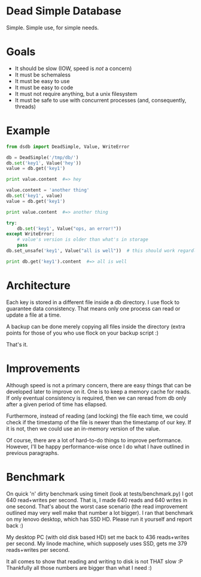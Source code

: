 Dead Simple Database
====================

Simple. Simple use, for simple needs.

Goals
=====

* It should be slow (IOW, speed is *not* a concern)
* It must be schemaless
* It must be easy to use
* It must be easy to code
* It must not require anything, but a unix filesystem
* It must be safe to use with concurrent processes (and, consequently, threads)

Example
=======

```python
from dsdb import DeadSimple, Value, WriteError

db = DeadSimple('/tmp/db/')
db.set('key1', Value('hey'))
value = db.get('key1')

print value.content  #=> hey

value.content = 'another thing'
db.set('key1', value)
value = db.get('key1')

print value.content  #=> another thing

try:
    db.set('key1', Value("ops, an error!"))
except WriteError:
    # value's version is older than what's in storage
    pass
db.set_unsafe('key1', Value("all is well"))  # this should work regardless of version

print db.get('key1').content  #=> all is well
```

Architecture
============

Each key is stored in a different file inside a db directory. I use flock to
guarantee data consistency. That means only one process can read or update a
file at a time.

A backup can be done merely copying all files inside the directory (extra
points for those of you who use flock on your backup script :)

That's it.

Improvements
============

Although speed is not a primary concern, there are easy things that can be
developed later to improve on it. One is to keep a memory cache for reads. If
only eventual consistency is required, then we can reread from db only after a
given period of time has ellapsed.

Furthermore, instead of reading (and locking) the file each time, we could
check if the timestamp of the file is newer than the timestamp of our key. If
it is not, then we could use an in-memory version of the value.

Of course, there are a lot of hard-to-do things to improve performance.
However, I'll be happy performance-wise once I do what I have outlined in
previous paragraphs.


Benchmark
=========

On quick 'n' dirty benchmark using timeit (look at tests/benchmark.py) I got
640 read+writes per second. That is, I made 640 reads and 640 writes in one
second. That's about the worst case scenario (the read improvement outlined may
very well make that number a lot bigger). I ran that benchmark on my lenovo
desktop, which has SSD HD. Please run it yourself and report back :)

My desktop PC (with old disk based HD) set me back to 436 reads+writes per
second. My linode machine, which supposely uses SSD, gets me 379 reads+writes
per second.

It all comes to show that reading and writing to disk is not THAT slow :P
Thankfully all those numbers are bigger than what I need :)
